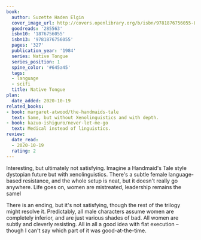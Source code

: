 ```yaml
---
book:
  author: Suzette Haden Elgin
  cover_image_url: http://covers.openlibrary.org/b/isbn/9781876756055-L.jpg
  goodreads: '285563'
  isbn10: '1876756055'
  isbn13: '9781876756055'
  pages: '327'
  publication_year: '1984'
  series: Native Tongue
  series_position: 1
  spine_color: '#645a45'
  tags:
  - language
  - scifi
  title: Native Tongue
plan:
  date_added: 2020-10-19
related_books:
- book: margaret-atwood/the-handmaids-tale
  text: Same, but without Xenolinguistics and with depth.
- book: kazuo-ishiguro/never-let-me-go
  text: Medical instead of linguistics.
review:
  date_read:
  - 2020-10-19
  rating: 2
---
```


Interesting, but ultimately not satisfying. Imagine a Handmaid's Tale style dystopian future but with xenolinguistics.
There's a subtle female language-based resistance, and the whole setup is neat, but it doesn't really go anywhere. Life
goes on, women are mistreated, leadership remains the samel

There is an ending, but it's not satisfying, though the rest of the trilogy might resolve it. Predictably, all male
characters assume women are completely inferior, and are just various shades of bad. All women are subtly and cleverly
resisting. All in all a good idea with flat execution – though I can't say which part of it was good-at-the-time.

